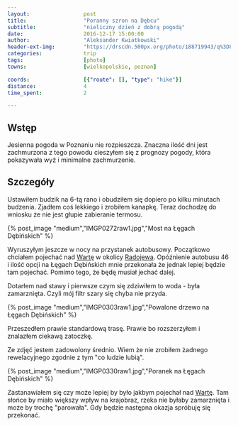```yaml
---
layout:                 post
title:                  "Poranny szron na Dębcu"
subtitle:               "nieliczny dzień z dobrą pogodą"
date:                   2016-12-17 15:00:00
author:                 "Aleksander Kwiatkowski"
header-ext-img:         "https://drscdn.500px.org/photo/188719943/q%3D80_m%3D2000/45a40318ced5efebd53e99b31c3d35f1"
categories:             trip
tags:                   [photo]
towns:                  [wielkopolskie, poznan]

coords:                 [{"route": [], "type": "hike"}]
distance:               4
time_spent:             2

---
```

[wiki-radojewo]: https://pl.wikipedia.org/wiki/Radojewo
[wiki-warta]: https://pl.wikipedia.org/wiki/Warta

Wstęp
-----

Jesienna pogoda w Poznaniu nie rozpieszcza. Znaczna ilość dni jest zachmurzona
z tego powodu cieszyłem się z prognozy pogody, która pokazywała wyż i minimalne
zachmurzenie.

Szczegóły
---------

Ustawiłem budzik na 6-tą rano i obudziłem się dopiero po kilku minutach budzenia.
Zjadłem coś lekkiego i zrobiłem kanapkę. Teraz dochodzę do wniosku że nie jest głupie
zabieranie termosu.

{% post_image "medium","IMGP0272raw1.jpg","Most na Łęgach Dębińskich" %}

Wyruszyłym jeszcze w nocy na przystanek autobusowy. Początkowo chciałem pojechać
nad [Wartę][wiki-warta] w okolicy [Radojewa][wiki-radojewo]. Opóźnienie autobusu
46 i ilość opcji na Łęgach Dębińskich mnie przekonała że jednak lepiej
będzie tam pojechać. Pomimo tego, że będę musiał jechać dalej.

Dotarłem nad stawy i pierwsze czym się zdziwiłem to woda - była zamarznięta.
Czyli mój filtr szary się chyba nie przyda.

{% post_image "medium","IMGP0303raw1.jpg","Powalone drzewo na Łęgach Dębińskich" %}

Przeszedłem prawie standardową trasę. Prawie bo rozszerzyłem i znalazłem
ciekawą zatoczkę.

Ze zdjęć jestem zadowolony średnio. Wiem że nie zrobiłem żadnego rewelacyjnego
zgodnie z tym "co ludzie lubią".

{% post_image "medium","IMGP0330raw1.jpg","Poranek na Łęgach Dębińskich" %}

Zastanawiałem się czy może lepiej by było jakbym
pojechał nad [Wartę][wiki-warta]. Tam słońce by miało większy wpływ na krajobraz,
rzeka nie byłaby zamarznięta i może by trochę "parowała". Gdy będzie
następna okazja spróbuję się przekonać.
